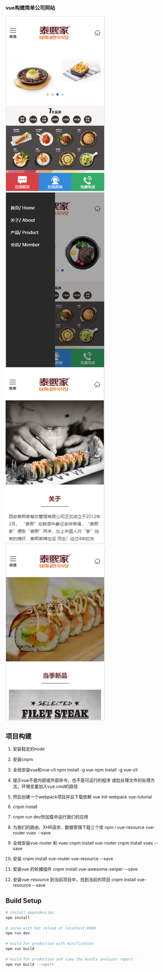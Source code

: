 
### vue构建简单公司网站
![images](https://github.com/leinizisky/myProject/blob/master/2018VueWeb/company/ReadImage/company1.png)
![images](https://github.com/leinizisky/myProject/blob/master/2018VueWeb/company/ReadImage/company2.png)
![images](https://github.com/leinizisky/myProject/blob/master/2018VueWeb/company/ReadImage/company3.png)
![images](https://github.com/leinizisky/myProject/blob/master/2018VueWeb/company/ReadImage/company4.png)

## 项目构建

1.  安装稳定的node

2.  安装cnpm

3.  全局安装vue和vue-cli
npm install -g vue
npm install -g vue-cli

4.  提示vue不是内部或外部命令，也不是可运行的程序 或批处理文件的处理方法，环境变量加入vue.cmd的路径

5.  然后创建一个webpack项目并且下载依赖
 vue init webpack vue-tutorial

6.  cnpm install

7.  cnpm run dev热加载中运行我们的应用

8.  为我们的路由、XHR请求、数据管理下载三个库
 npm i vue-resource vue-router vuex --save

9.  全局安装vue-router 和 vuex
  cnpm install vue-router
  cnpm install vuex --save

10. 安装
 cnpm install vue-router vue-resource --save

11. 安装vue 的轮播插件
 cnpm install vue-awesome-swiper --save

12. 安装vue-resource 到当前项目中，找到当前的项目
 cnpm install vue-resource --save

## Build Setup

``` bash
# install dependencies
npm install

# serve with hot reload at localhost:8080
npm run dev

# build for production with minification
npm run build

# build for production and view the bundle analyzer report
npm run build --report
```
